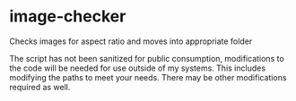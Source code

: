 # image-checker
Checks images for aspect ratio and moves into appropriate folder

The script has not been sanitized for public consumption, modifications to the code will be needed for use outside of my systems. This includes modifying the paths to meet your needs. There may be other modifications required as well.

